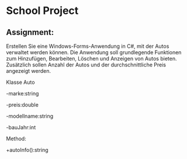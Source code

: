 # School Project #
## Assignment: ##

Erstellen Sie eine Windows-Forms-Anwendung in C#, mit der Autos verwaltet werden können. Die Anwendung soll grundlegende Funktionen zum Hinzufügen, Bearbeiten, Löschen und Anzeigen von Autos bieten. Zusätzlich sollen Anzahl der Autos und der durchschnittliche Preis angezeigt werden.

Klasse Auto

-marke:string

-preis:double

-modellname:string

-bauJahr:int

Method:

+autoInfo():string
